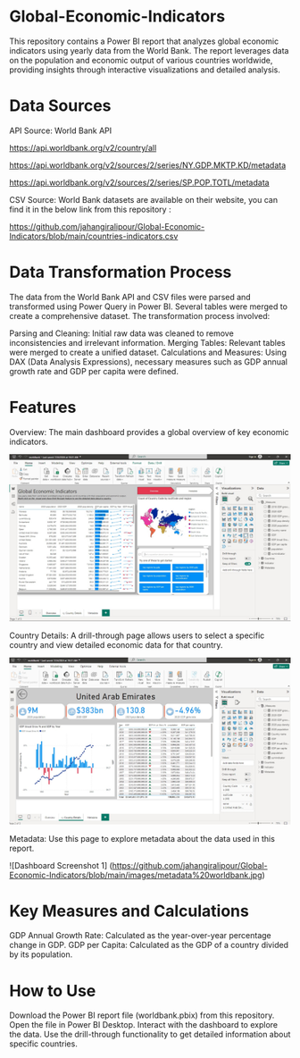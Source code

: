 # Global-Economic-Indicators
This repository contains a Power BI report that analyzes global economic indicators using yearly data from the World Bank. The report leverages data on the population and economic output of various countries worldwide, providing insights through interactive visualizations and detailed analysis.

# Data Sources
API Source: World Bank API

https://api.worldbank.org/v2/country/all

https://api.worldbank.org/v2/sources/2/series/NY.GDP.MKTP.KD/metadata

https://api.worldbank.org/v2/sources/2/series/SP.POP.TOTL/metadata

CSV Source: World Bank datasets are available on their website, you can find it in the below link from this repository :

https://github.com/jahangiralipour/Global-Economic-Indicators/blob/main/countries-indicators.csv

# Data Transformation Process
The data from the World Bank API and CSV files were parsed and transformed using Power Query in Power BI. Several tables were merged to create a comprehensive dataset. The transformation process involved:

Parsing and Cleaning: Initial raw data was cleaned to remove inconsistencies and irrelevant information.
Merging Tables: Relevant tables were merged to create a unified dataset.
Calculations and Measures: Using DAX (Data Analysis Expressions), necessary measures such as GDP annual growth rate and GDP per capita were defined.

# Features
Overview: The main dashboard provides a global overview of key economic indicators.

![Dashboard Screenshot 1](https://github.com/jahangiralipour/Global-Economic-Indicators/blob/main/images/overview%20worldbank.jpg)

Country Details: A drill-through page allows users to select a specific country and view detailed economic data for that country.

![Dashboard Screenshot 1](https://github.com/jahangiralipour/Global-Economic-Indicators/blob/main/images/Drill%20through%20worldbank.jpg)

Metadata: Use this page to explore metadata about the data used in this report.

![Dashboard Screenshot 1] (https://github.com/jahangiralipour/Global-Economic-Indicators/blob/main/images/metadata%20worldbank.jpg)



# Key Measures and Calculations
GDP Annual Growth Rate: Calculated as the year-over-year percentage change in GDP.
GDP per Capita: Calculated as the GDP of a country divided by its population.


# How to Use
Download the Power BI report file (worldbank.pbix) from this repository.
Open the file in Power BI Desktop.
Interact with the dashboard to explore the data. Use the drill-through functionality to get detailed information about specific countries.

